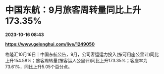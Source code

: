 # 中国东航：9月旅客周转量同比上升173.35%

**2023-10-16 08:43**

**https://www.gelonghui.com/live/1249050**

格隆汇10月16日｜中国东航公告，9月，公司客运运力投入(按可用座公里计)同比上升154.58%；旅客周转量(按客运人公里计)同比上升173.35%；客座率为73.61%，同比上升5.05个百分点。